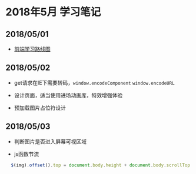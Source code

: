 # 2018年5月 学习笔记

## 2018/05/01

- [前端学习路线图](https://github.com/goodjack/developer-roadmap-chinese)

## 2018/05/02

- get请求在IE下需要转码，`window.encodeComponent` `window.encodeURL`

- 设计页面，适当使用进场动画库，特效增强体验

- 预加载图片占位符设计

## 2018/05/03

- 判断图片是否进入屏幕可视区域

- js函数节流

``` js
  $(img).offset().top = document.body.height + document.body.scrollTop
```


